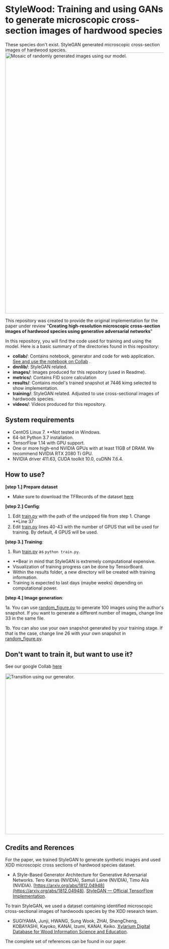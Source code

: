 # StyleWood: Training and using GANs to generate microscopic cross-section images of hardwood species

These species don't exist. StyleGAN generated microscopic cross-section images of hardwood species. 
<img src="https://github.com/LignumResearch/stylewood-model-usage/blob/main/images/mosaic.png?raw=true" alt="Mosaic of randomly generated images using our model." width="830"/>


This repository was created to provide the original implementation for the paper under review  "**Creating high-resolution microscopic cross-section images of hardwood species using generative adversarial networks**" 



In this repository, you will find the code used for training and using the model. Here is a basic summary of the directories found in this repository:

- **collab/**: Contains notebook, generator and code for web application. [See and use the notebook on Collab](https://colab.research.google.com/drive/1U0NU7CLlW3gTYVzwlYEgANfd8Uh7vFkc?usp=sharing) .
- **dnnlib/**: StyleGAN related.
- **images/**: Images produced for this repository (used in Readme).
- **metrics/**: Contains FID score calculation
- **results/**: Contains model's trained snapshot at 7446 kimg selected to show implementation.
- **training/**: StyleGAN related. Adjusted to use cross-sectional images of hardwoods species.
- **videos/**: Videos produced for this repository.

## System requirements

* CentOS Linux 7. **Not tested in Windows.
* 64-bit Python 3.7 installation.
* TensorFlow 1.14 with GPU support.
* One or more high-end NVIDIA GPUs with at least 11GB of DRAM. We recommend NVIDIA RTX 2080 Ti GPU.
* NVIDIA driver 411.63, CUDA toolkit 10.0, cuDNN 7.6.4.

## How to use?
__[step 1.] Prepare dataset__ 

* Make sure to download the TFRecords of the dataset [here](https://drive.google.com/file/d/1uYK-whQluEXNoqvnAp-Se9tdxi_4XNfj/view?usp=sharing)

__[step 2.] Config__:

1. Edit [train.py](./train.py) with the path of the unzipped file from step 1. Change **Line 37
2. Edit [train.py](./train.py) lines 40-43 with the number of GPUS that will be used for training. By default, 4 GPUS will be used. 

__[step 3.] Training__:

1. Run [train.py](./train.py) as ```python train.py```. 

* **Bear in mind that StyleGAN is extremely computational expensive.
* Visualization of training progress can be done by TensorBoard. 
* Within the results folder, a new directory will be created with training information.
* Training is expected to last days (maybe weeks) depending on computational power. 

__[step 4.] Image generation__:

1a. You can use [random_figure.py](./random_figure.py) to generate 100 images using the author's snapshot. If you want to generate a different number of images, change line 33 in the same file. 

1b. You can also use your own snapshot generated by your training stage. If that is the case, change line 26 with your own snapshot in [random_figure.py](./random_figure.py). 

## Don't want to train it, but want to use it?

See our google Collab [here](https://colab.research.google.com/drive/1U0NU7CLlW3gTYVzwlYEgANfd8Uh7vFkc?usp=sharing)

<img src="https://github.com/LignumResearch/stylewood-model-usage/blob/main/images/transition.gif?raw=true" alt="Transition using our generator." width="512">


## Credits and Rerences
For the paper, we trained StyleGAN to generate synthetic images and used XDD microscopic cross sections of hardwood species dataset. 

- A Style-Based Generator Architecture for Generative Adversarial Networks. Tero Karras (NVIDIA), Samuli Laine (NVIDIA), Timo Aila (NVIDIA). [https://arxiv.org/abs/1812.04948](https://arxiv.org/abs/1812.04948). [StyleGAN — Official TensorFlow Implementation](https://github.com/NVlabs/stylegan).

To train StyleGAN, we used a dataset containing identified microscopic cross-sectional images of hardwoods species by the XDD research team.

- SUGIYAMA, Junji, HWANG, Sung Wook, ZHAI, ShengCheng, KOBAYASHI, Kayoko, KANAI, Izumi, KANAI, Keiko. [Xylarium Digital Database for Wood Information Science and Education](http://hdl.handle.net/2433/250016).

The complete set of references can be found in our paper. 
